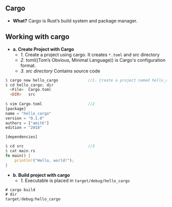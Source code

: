 ## Cargo
- **What?** Cargo is Rust’s build system and package manager.

## Working with cargo
- **a. Create Project with Cargo**
  - *1.* Create a project using cargo. It creates `*.toml` and src directory
  - *2.* toml((Tom’s Obvious, Minimal Language)) is Cargo's configuration format.
  - *3. src directory* Contains source code
```rust
$ cargo new hello_cargo             //1. Create a project named hello_cargo
$ cd hello_cargo; dir
  <File>  Cargo.toml
  <DIR>   src
  
$ vim Cargo.toml                    //2
[package]
name = "hello_cargo"
version = "0.1.0"
authors = ["amitk"]
edition = "2018"

[dependencies]

$ cd src                            //3
$ cat main.rs           
fn main() {
    println!("Hello, world!");
}
```
- **b. Build project with cargo**
  - *1.* Executable is placed in `target/debug/hello_cargo`
```rust
# cargo build
# dir
target/debug/hello_cargo
```
